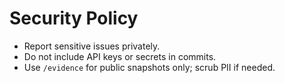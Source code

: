 # Security Policy

- Report sensitive issues privately.
- Do not include API keys or secrets in commits.
- Use `/evidence` for public snapshots only; scrub PII if needed.
